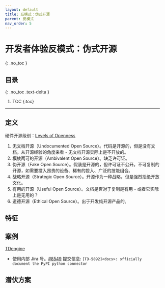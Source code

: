 ```yaml
---
layout: default
title: 反模式：伪式开源
parent: 反模式
nav_order: 5
---
```


# 开发者体验反模式：伪式开源
{: .no_toc }

## 目录
{: .no_toc .text-delta }

1. TOC
{:toc}

---

## 定义

硬件开源级别：[Levels of Openness](https://wiki.opensourceecology.org/wiki/Levels_of_Openness#Fake_Open_Source)

1. 无文档开源（Undocumented Open Source）。代码是开源的，但是没有文档。从开源经验的角度来看 - 无文档开源实际上是不开放的。
2. 模棱两可的开源（Ambivalent Open Source）。缺乏许可证。
3. 伪开源（Fake Open Source）。假装是开源的，但许可证不公开。不可复制的开源，如需要投入昂贵的设备、稀有的投入、广泛的技能组合。
4. 战略开源（Strategic Open Source）。开源作为一种战略，但是强烈拒绝开放文化。
5. 有用的开源（Useful Open Source）。文档是否对于复制是有用 - 或者它实际上是无用的？
6. 道德开源（Ethical Open Source）。出于开发纯开源产品的。

## 特征

## 案例

[TDengine](https://github.com/taosdata/TDengine/)

- 使用内部 Jira 号。[#8549](https://github.com/taosdata/TDengine/pull/8459) 提交信息: `[TD-5892]<docs>: officially document the PyPI python connector`

## 潜伏方案
